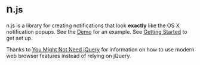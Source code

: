 # n<small>.js</small>
n.js is a library for creating notifications that
look **exactly** like the OS X notification popups.
See the [Demo](tutorial-demo.html) for an example.
See [Getting Started](tutorial-getting-started.html)
to get set up.

Thanks to [You Might Not Need jQuery](http://youmightnotneedjquery.com) for information on how to use modern web browser features instead of relying on jQuery.
<link href="./README.css" />
